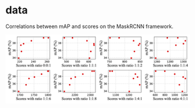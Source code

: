 # data

Correlations between mAP and scores on the MaskRCNN framework. 

![image](https://github.com/author789/data/blob/main/alpha_map.png)

